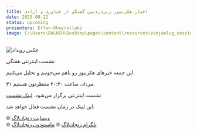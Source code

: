```yaml
---
title: اخبار هکرنیوز زیرذره‌بین گفتگو از فناوری و آزادی 
date: 2025-08-22
status: upcoming
presenters: Erfan-Kheyrollahi
image: C:\Users\BALUCH\Desktop\pages\content\resources\zanjanlug_session_14.jpg
---
```

![عکس رویداد](zanjanlug_session_14.jpg)

نشست اینترنتی هفتگی

این جمعه خبرهای هکرنیوز رو باهم می‌خونیم و تحلیل می‌کنیم.

۳۱ مرداد، ساعت ۲۰:۳۰ منتظرتون هستیم.

 نشست اینترنتی برگزار می‌شود. [لینک نشست](https://engage.shatel.com/b/qmm-fcj-mwk-vm3)

این لینک در زمان نشست فعال خواهد شد.

🌐 [وبسایت زنجان‌لاگ](http://zanjanlug.ir)  
🌐 [تلگرام زنجان‌لاگ](http://t.me/zanjan_lug)
🌐 [ماستودون زنجان‌لاگ](https://ohai.social/@zanjanlug)